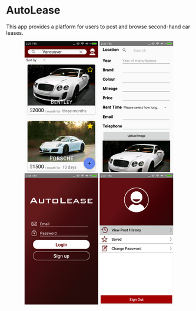 # AutoLease

This app provides a platform for users to post and browse second-hand car leases. 
<p align="center">
  <img src="https://github.com/klQiu/Car-Lease-App/blob/master/screenshots/carlease1.png" width="200" />
  <img src="https://github.com/klQiu/Car-Lease-App/blob/master/screenshots/carlease2.png" width="200" />
  <img src="https://github.com/klQiu/Car-Lease-App/blob/master/screenshots/carlease3.png" width="200" />
  <img src="https://github.com/klQiu/Car-Lease-App/blob/master/screenshots/carlease4.png" width="200" />
</p>
